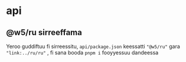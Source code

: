 # api

## @w5/ru sirreeffama

Yeroo guddiftuu fi sirreessitu, `api/package.json` keessatti `"@w5/ru"` gara `"link:../ru/ru"` , fi sana booda `pnpm i` fooyyessuu dandeessa
